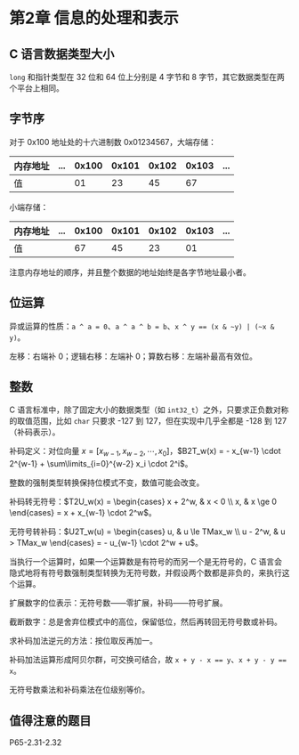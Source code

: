 # 第2章 信息的处理和表示

## C 语言数据类型大小

`long` 和指针类型在 32 位和 64 位上分别是 4 字节和 8 字节，其它数据类型在两个平台上相同。

## 字节序

对于 0x100 地址处的十六进制数 0x01234567，大端存储：

| 内存地址 | ... | 0x100 | 0x101 | 0x102 | 0x103 | ... |
| --- | --- | --- | --- | --- | --- | --- |
| 值 |  | 01 | 23 | 45 | 67 |  |

小端存储：

| 内存地址 | ... | 0x100 | 0x101 | 0x102 | 0x103 | ... |
| --- | --- | --- | --- | --- | --- | --- |
| 值 |  | 67 | 45 | 23 | 01 |  |

注意内存地址的顺序，并且整个数据的地址始终是各字节地址最小者。

## 位运算

异或运算的性质：`a ^ a = 0`、`a ^ a ^ b = b`、`x ^ y == (x & ~y) | (~x & y)`。

左移：右端补 0；逻辑右移：左端补 0；算数右移：左端补最高有效位。

## 整数

C 语言标准中，除了固定大小的数据类型（如 `int32_t`）之外，只要求正负数对称的取值范围，比如 `char` 只要求 -127 到 127，但在实现中几乎全都是 -128 到 127（补码表示）。

补码定义：对位向量 $x = [x_{w-1}, x_{w-2}, \cdots, x_0]$，$B2T_w(x) = - x_{w-1} \cdot 2^{w-1} + \sum\limits_{i=0}^{w-2} x_i \cdot 2^i$。

整数的强制类型转换保持位模式不变，数值可能会改变。

补码转无符号：$T2U_w(x) = \begin{cases} x + 2^w, & x < 0 \\ x, & x \ge 0 \end{cases} = x + x_{w-1} \cdot 2^w$。

无符号转补码：$U2T_w(u) = \begin{cases} u, & u \le TMax_w \\ u - 2^w, & u > TMax_w \end{cases} = - u_{w-1} \cdot 2^w + u$。

当执行一个运算时，如果一个运算数是有符号的而另一个是无符号的，C 语言会隐式地将有符号数强制类型转换为无符号数，并假设两个数都是非负的，来执行这个运算。

扩展数字的位表示：无符号数——零扩展，补码——符号扩展。

截断数字：总是舍弃位模式中的高位，保留低位，然后再转回无符号数或补码。

求补码加法逆元的方法：按位取反再加一。

补码加法运算形成阿贝尔群，可交换可结合，故 `x + y - x == y`、`x + y - y == x`。

无符号数乘法和补码乘法在位级别等价。

## 值得注意的题目

P65-2.31-2.32
